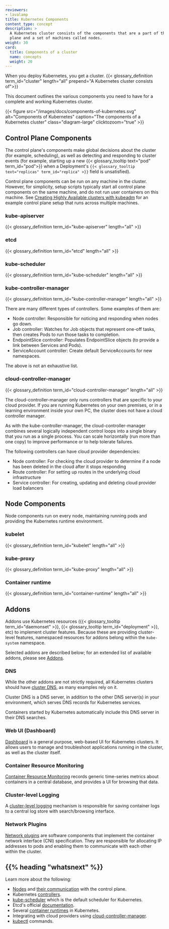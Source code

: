 ```yaml
---
reviewers:
- lavalamp
title: Kubernetes Components
content_type: concept
description: >
  A Kubernetes cluster consists of the components that are a part of the control
  plane and a set of machines called nodes.
weight: 30
card: 
  title: Components of a cluster
  name: concepts
  weight: 20
---
```


<!-- overview -->
When you deploy Kubernetes, you get a cluster.
{{< glossary_definition term_id="cluster" length="all" prepend="A Kubernetes cluster consists of">}}

This document outlines the various components you need to have for
a complete and working Kubernetes cluster.

{{< figure src="/images/docs/components-of-kubernetes.svg" alt="Components of Kubernetes" caption="The components of a Kubernetes cluster" class="diagram-large" clicktozoom="true" >}}

<!-- body -->
## Control Plane Components

The control plane's components make global decisions about the cluster (for example, scheduling),
as well as detecting and responding to cluster events (for example, starting up a new
{{< glossary_tooltip text="pod" term_id="pod">}} when a Deployment's
`{{< glossary_tooltip text="replicas" term_id="replica" >}}` field is unsatisfied).

Control plane components can be run on any machine in the cluster. However,
for simplicity, setup scripts typically start all control plane components on
the same machine, and do not run user containers on this machine. See
[Creating Highly Available clusters with kubeadm](/docs/setup/production-environment/tools/kubeadm/high-availability/)
for an example control plane setup that runs across multiple machines.

### kube-apiserver

{{< glossary_definition term_id="kube-apiserver" length="all" >}}

### etcd

{{< glossary_definition term_id="etcd" length="all" >}}

### kube-scheduler

{{< glossary_definition term_id="kube-scheduler" length="all" >}}

### kube-controller-manager

{{< glossary_definition term_id="kube-controller-manager" length="all" >}}

There are many different types of controllers. Some examples of them are:

  * Node controller: Responsible for noticing and responding when nodes go down.
  * Job controller: Watches for Job objects that represent one-off tasks, then creates
    Pods to run those tasks to completion.
  * EndpointSlice controller: Populates EndpointSlice objects (to provide a link between Services and Pods).
  * ServiceAccount controller: Create default ServiceAccounts for new namespaces.

The above is not an exhaustive list.

### cloud-controller-manager

{{< glossary_definition term_id="cloud-controller-manager" length="all" >}}

The cloud-controller-manager only runs controllers that are specific to your cloud provider.
If you are running Kubernetes on your own premises, or in a learning environment inside your
own PC, the cluster does not have a cloud controller manager.

As with the kube-controller-manager, the cloud-controller-manager combines several logically
independent control loops into a single binary that you run as a single process. You can
scale horizontally (run more than one copy) to improve performance or to help tolerate failures.

The following controllers can have cloud provider dependencies:

  * Node controller: For checking the cloud provider to determine if a node has been deleted in the cloud after it stops responding
  * Route controller: For setting up routes in the underlying cloud infrastructure
  * Service controller: For creating, updating and deleting cloud provider load balancers

## Node Components

Node components run on every node, maintaining running pods and providing the Kubernetes runtime environment.

### kubelet

{{< glossary_definition term_id="kubelet" length="all" >}}

### kube-proxy

{{< glossary_definition term_id="kube-proxy" length="all" >}}

### Container runtime

{{< glossary_definition term_id="container-runtime" length="all" >}}

## Addons

Addons use Kubernetes resources ({{< glossary_tooltip term_id="daemonset" >}},
{{< glossary_tooltip term_id="deployment" >}}, etc)
to implement cluster features. Because these are providing cluster-level features, namespaced resources
for addons belong within the `kube-system` namespace.

Selected addons are described below; for an extended list of available addons, please
see [Addons](/docs/concepts/cluster-administration/addons/).

### DNS

While the other addons are not strictly required, all Kubernetes clusters should have
[cluster DNS](/docs/concepts/services-networking/dns-pod-service/), as many examples rely on it.

Cluster DNS is a DNS server, in addition to the other DNS server(s) in your environment,
which serves DNS records for Kubernetes services.

Containers started by Kubernetes automatically include this DNS server in their DNS searches.

### Web UI (Dashboard)

[Dashboard](/docs/tasks/access-application-cluster/web-ui-dashboard/) is a general purpose,
web-based UI for Kubernetes clusters. It allows users to manage and troubleshoot applications
running in the cluster, as well as the cluster itself.

### Container Resource Monitoring

[Container Resource Monitoring](/docs/tasks/debug/debug-cluster/resource-usage-monitoring/)
records generic time-series metrics
about containers in a central database, and provides a UI for browsing that data.

### Cluster-level Logging

A [cluster-level logging](/docs/concepts/cluster-administration/logging/) mechanism is responsible for
saving container logs to a central log store with search/browsing interface.

### Network Plugins

[Network plugins](/docs/concepts/extend-kubernetes/compute-storage-net/network-plugins) are software
components that implement the container network interface (CNI) specification. They are responsible for
allocating IP addresses to pods and enabling them to communicate with each other within the cluster.


## {{% heading "whatsnext" %}}

Learn more about the following:
   * [Nodes](/docs/concepts/architecture/nodes/) and [their communication](/docs/concepts/architecture/control-plane-node-communication/)
     with the control plane.
   * Kubernetes [controllers](/docs/concepts/architecture/controller/).
   * [kube-scheduler](/docs/concepts/scheduling-eviction/kube-scheduler/) which is the default scheduler for Kubernetes.
   * Etcd's official [documentation](https://etcd.io/docs/).
   * Several [container runtimes](/docs/setup/production-environment/container-runtimes/) in Kubernetes.
   * Integrating with cloud providers using [cloud-controller-manager](/docs/concepts/architecture/cloud-controller/).
   * [kubectl](/docs/reference/generated/kubectl/kubectl-commands) commands.
